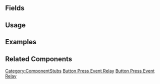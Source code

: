 <languages></languages> <translate>

## Fields

## Usage

## Examples

## Related Components

</translate>

[Category:ComponentStubs](Category:ComponentStubs "wikilink") [Button
Press Event Relay](Category:Components{{#translation:}} "wikilink")
[Button Press Event
Relay](Category:Components:Common_UI:Button_Interactions{{#translation:}} "wikilink")